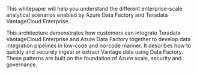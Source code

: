 This whitepaper will help you understand the different enterprise-scale analytical scenarios enabled by Azure Data Factory and Teradata VantageCloud Enterprise.

This architecture demonstrates how customers can integrate Teradata VantageCloud Enterprise and Azure Data Factory together to develop data integration pipelines in low-code and no-code manner.  It describes how to quickly and securely ingest or extract Vantage data using Data Factory.  These patterns are built on the foundation of Azure scale, security and governance.
